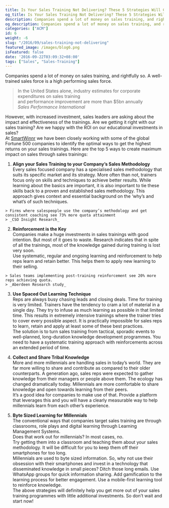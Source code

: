 ```yaml
---
title: Is Your Sales Training Not Delivering? These 5 Strategies Will Change That
og_title: Is Your Sales Training Not Delivering? These 5 Strategies Will Change That
description: Companies spend a lot of money on sales training, and rightfully so. A well-trained sales force is a high performing sales force. However, with increased investment, sales leaders are asking about the impact and effectiveness of the trainings.
og_description: Companies spend a lot of money on sales training, and rightfully so. A well-trained sales force is a high performing sales force. However, with increased investment, sales leaders are asking about the impact and effectiveness of the trainings.
categories: ["ACM"]
id: 6
weight: -6
slug: "/2016/09/sales-training-not-delivering"
featured_image: /images/blog6.png
isFeatured: false
date: '2016-09-22T03:09:32+08:00'
tags: ["Sales", "Sales-Training"]
---
```



Companies spend a lot of money on sales training, and rightfully so. A well-trained sales force is a high performing sales force.  

> In the United States alone, industry estimates for corporate expenditures on sales training  
> <a id="more"></a>and performance improvement are more than $5bn annually  
> _Sales Performance International_

However, with increased investment, sales leaders are asking about the impact and effectiveness of the trainings. Are we getting it right with our sales training? Are we happy with the ROI on our educational investments in sales?  
At [SmartWinnr](https://smartwinnr.com) we have been closely working with some of the global Fortune 500 companies to identify the optimal ways to get the highest returns on your sales trainings. Here are the top 5 ways to create maximum impact on sales through sales trainings:

  1.  **Align your Sales Training to your Company’s Sales Methodology**  
  Every sales focused company has a specialised sales methodology that suits its specific market and its strategy. More often than not, trainers focus only on skills and techniques to achieve better results. While learning about the basics are important, it is also important to tie these skills back to a proven and established sales methodology. This approach gives context and essential background on the ‘why’s and what’s of such techniques.

    > Firms where salespeople use the company’s methodology and get consistent coaching see 73% more quota attainment  
    > _CSO Insight Research_

  2.  **Reinforcement is the Key**  
  Companies make a huge investments in sales trainings with good intention. But most of it goes to waste. Research indicates that in spite of all the trainings, most of the knowledge gained during training is lost very soon.  
  Use systematic, regular and ongoing learning and reinforcement to help reps learn and retain better. This helps them to apply new learning to their selling.

    > Sales teams implementing post-training reinforcement see 20% more reps achieving quota.  
    > _Aberdeen Research study_

  3.  **Use Spaced Out Learning Technique**  
  Reps are always busy chasing leads and closing deals. Time for training is very limited. Trainers have the tendency to cram a lot of material in a single day. They try to infuse as much learning as possible in that limited time. This results in extremely intensive trainings where the trainer tries to cover every possible aspect. It is practically impossible for sales reps to learn, retain and apply at least some of these best practices.  
  The solution is to turn sales training from tactical, sporadic events to well-planned, long-duration knowledge development programmes. You need to have a systematic training approach with reinforcements across an extended period of time.

  4.  **Collect and Share Tribal Knowledge**  
  More and more millennials are handling sales in today’s world. They are far more willing to share and contribute as compared to their older counterparts. A generation ago, sales reps were expected to gather knowledge from their managers or people above them. The ecology has changed dramatically today. Millennials are more comfortable to share knowledge and open towards learning from their peers.  
  It’s a good idea for companies to make use of that. Provide a platform that leverages this and you will have a clearly measurable way to help millennials learn from each other’s experience.

  5.  **Byte Sized Learning for Millennials**  
  The conventional ways that companies target sales training are through classrooms, role plays and digital learning through Learning Management Systems.  
  Does that work out for millennials? In most cases, no.  
  Try getting them into a classroom and teaching them about your sales methodology. It will be difficult for you to keep them off their smartphones for too long.  
  Millennials are used to byte sized information. So, why not use their obsession with their smartphones and invest in a technology that disseminated knowledge in small pieces? Ditch those long emails. Use WhatsApp groups for quick information sharing. Add gamification to the learning process for better engagement. Use a mobile-first learning tool to reinforce knowledge.  
  The above strategies will definitely help you get more out of your sales training programmes with little additional investments. So don’t wait and start now!
